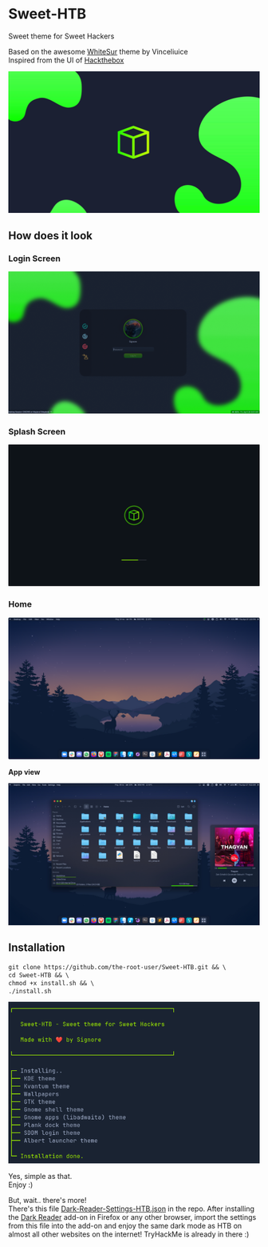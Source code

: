 
# Sweet-HTB

Sweet theme for Sweet Hackers

Based on the awesome [WhiteSur](https://github.com/vinceliuice/WhiteSur-kde) theme by Vinceliuice<br>
Inspired from the UI of [Hackthebox](https://app.hackthebox.eu)

![Cover](wallpapers/Sweet-Wallpapers/HTB.png)

## How does it look

### Login Screen
![LoginScreen](sddm/Sweet-HTB/preview.png)

<!-- ### Lock Sceen
Used to be like this, but now isn't. Faced some issue after plasma > 5.20 which I'm not sure of.
![LockScreen](lockscreen.png) -->

### Splash Screen
![SplashScreen](look-and-feel/Sweet-HTB/contents/previews/splash.png)

### Home
![DefaultHome](looks_home.png)

**App view**

![AppView](look-and-feel/Sweet-HTB/contents/previews/fullscreenpreview.jpg)

## Installation

```shell
git clone https://github.com/the-root-user/Sweet-HTB.git && \
cd Sweet-HTB && \
chmod +x install.sh && \
./install.sh
```
![Installation](install.png)

Yes, simple as that.<br>
Enjoy :)

But, wait.. there's more!<br>
There's this file [Dark-Reader-Settings-HTB.json](Dark-Reader-Settings-HTB.json) in the repo. After installing the [Dark Reader](https://addons.mozilla.org/en-US/firefox/addon/darkreader/) add-on in Firefox or any other browser, import the settings from this file into the add-on and enjoy the same dark mode as HTB on almost all other websites on the internet! TryHackMe is already in there :)
